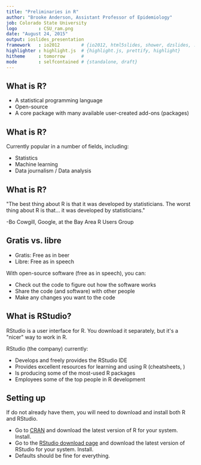 ```yaml
---
title: "Preliminaries in R"
author: "Brooke Anderson, Assistant Professor of Epidemiology"
job: Colorado State University
logo        : CSU_ram.png
date: "August 24, 2015"
output: ioslides_presentation
framework   : io2012        # {io2012, html5slides, shower, dzslides, ...}
highlighter : highlight.js  # {highlight.js, prettify, highlight}
hitheme     : tomorrow      # 
mode        : selfcontained # {standalone, draft}
---
```


## What is R?

- A statistical programming language
- Open-source
- A core package with many available user-created add-ons (packages)

## What is R?

Currently popular in a number of fields, including:

- Statistics
- Machine learning
- Data journalism / Data analysis

## What is R?

"The best thing about R is that it was developed by statisticians. The worst thing about R is that... it was developed by statisticians."

-Bo Cowgill, Google, at the Bay Area R Users Group

## Gratis vs. libre

- Gratis: Free as in beer
- Libre: Free as in speech

With open-source software (free as in speech), you can:

- Check out the code to figure out how the software works
- Share the code (and software) with other people
- Make any changes you want to the code

## What is RStudio?

RStudio is a user interface for R. You download it separately, but it's a "nicer" way to work in R. 

RStudio (the company) currently:

- Develops and freely provides the RStudio IDE
- Provides excellent resources for learning and using R (cheatsheets, )
- Is producing some of the most-used R packages
- Employees some of the top people in R development

## Setting up

If do not already have them, you will need to download and install both R and RStudio. 

- Go to [CRAN](https://cran.r-project.org) and download the latest version of R for your system. Install.
- Go to the [RStudio download page](https://www.rstudio.com/products/rstudio/download/) and download the latest version of RStudio for your system. Install. 
- Defaults should be fine for everything.
